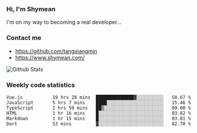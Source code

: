 ### Hi, I'm Shymean

I'm on my way to becoming a real developer...

### Contact me

- <https://github.com/tangxiangmin>
- <https://www.shymean.com/>

![Github Stats](https://github-readme-stats.vercel.app/api?username=tangxiangmin&show_icons=true&theme=dark)


###  Weekly code statistics

<!--START_SECTION:waka-->

```text
Vue.js           19 hrs 28 mins  ██████████████▓░░░░░░░░░░   58.67 %
JavaScript       5 hrs 7 mins    ████░░░░░░░░░░░░░░░░░░░░░   15.46 %
TypeScript       2 hrs 59 mins   ██▒░░░░░░░░░░░░░░░░░░░░░░   09.00 %
HTML             1 hr 16 mins    █░░░░░░░░░░░░░░░░░░░░░░░░   03.82 %
Markdown         1 hr 15 mins    █░░░░░░░░░░░░░░░░░░░░░░░░   03.81 %
Dart             53 mins         ▓░░░░░░░░░░░░░░░░░░░░░░░░   02.70 %
```

<!--END_SECTION:waka-->